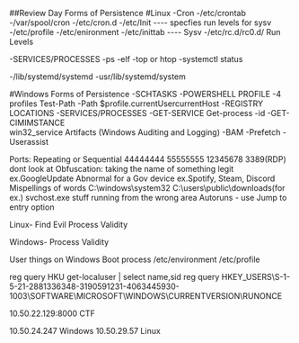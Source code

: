 ##Review Day 
Forms of Persistence 
#Linux
-Cron
    -/etc/crontab
    -/var/spool/cron
    -/etc/cron.d
-/etc/Init  ---- specfies run levels for sysv
-/etc/profile
-/etc/enironment
-/etc/inittab  ---- Sysv
-/etc/rc.d/rc0.d/           Run Levels

-SERVICES/PROCESSES
    -ps -elf
    -top or htop
    -systemctl status <pid>
    
-/lib/systemd/systemd
-usr/lib/systemd/system




#Windows
Forms of Persistence
-SCHTASKS
-POWERSHELL PROFILE
  -4 profiles
  Test-Path -Path $profile.currentUsercurrentHost
-REGISTRY LOCATIONS
-SERVICES/PROCESSES
    -GET-SERVICE
      Get-process -id <pid>
    -GET-CIMIMSTANCE     
      win32_service
Artifacts (Windows Auditing and Logging)
-BAM
-Prefetch
-Userassist

Ports: Repeating or Sequential
44444444
55555555
12345678
3389(RDP) dont look at
Obfuscation:
taking the name of something legit ex.GoogleUpdate
Abnormal for a Gov device ex.Spotify, Steam, Discord
Mispellings of words
C:\windows\system32
C:\users\public\downloads\(for ex.) svchost.exe        stuff running from the wrong area
Autoruns - use Jump to entry option


Linux-
Find Evil
Process Validity

Windows-
Process Validity

User things on Windows Boot process
/etc/environment
/etc/profile




reg query HKU
get-localuser | select name,sid
reg query HKEY_USERS\S-1-5-21-2881336348-3190591231-4063445930-1003\SOFTWARE\MICROSOFT\WINDOWS\CURRENTVERSION\RUNONCE

10.50.22.129:8000     CTF

10.50.24.247 Windows
10.50.29.57  Linux
